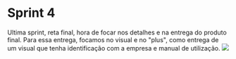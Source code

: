 # Sprint 4
Ultima sprint, reta final, hora de focar nos detalhes e na entrega do produto final. Para essa entrega, focamos no visual e no "plus", como entrega de um visual que tenha identificação com a empresa e manual de utilização.
![](https://github.com/cpusfatec/DashBoard-GSW/blob/main/SPRINT%204/GIF-PROJETO-SPRINT-4.gif)
